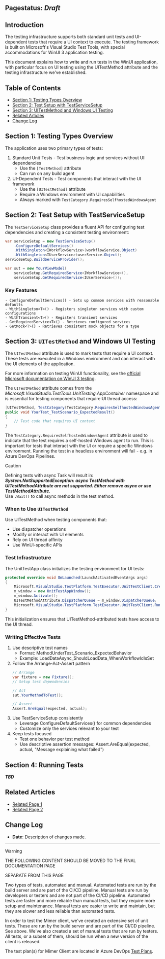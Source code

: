 ## Pagestatus: _Draft_
## Introduction
The testing infrastructure supports both standard unit tests and UI-dependent tests that require a UI context to execute. 
The testing framework is built on Microsoft's Visual Studio Test Tools, with special accommodations for WinUI 3 application testing.

This document explains how to write and run tests in the WinUI application, with particular focus on UI testing using the UITestMethod attribute and the testing infrastructure we've established.

## Table of Contents
- [Section 1: Testing Types Overview](#section-1-testing-types-overview)
- [Section 2: Test Setup with TestServiceSetup](#section-2-test-setup-with-testservicesetup)
- [Section 3: UITestMethod and Windows UI Testing](#section-3-uitestmethod-and-windows-ui-testing)
- [Related Articles](#related-articles)
- [Change Log](#change-log)

## Section 1: Testing Types Overview
The application uses two primary types of tests:
1.	Standard Unit Tests - Test business logic and services without UI dependencies
	- Use the `[TestMethod]` attribute
	- Can run on any build agent
2.	UI-Dependent Tests - Test components that interact with the UI framework
	- Use the `[UITestMethod]` attribute
	- Require a Windows environment with UI capabilities
	- Always marked with `TestCategory.RequiresSelfhostedWindowsAgent`

## Section 2: Test Setup with TestServiceSetup
The `TestServiceSetup` class provides a fluent API for configuring test dependencies and creating a consistent testing environment:
```csharp
var serviceSetup = new TestServiceSetup()
    .ConfigureDefaultServices()
    .WithSingleton<IWorkflowService>(workflowService.Object)
    .WithSingleton<IUserService>(userService.Object);
serviceSetup.BuildServiceProvider();

var sut = new YourViewModel(
    serviceSetup.GetRequiredService<IWorkflowService>(),
    serviceSetup.GetRequiredService<IUserService>());
```

### Key Features
	- ConfigureDefaultServices() - Sets up common services with reasonable defaults
	- WithSingleton<T>() - Registers singleton services with custom configurations
	- WithTransient<T>() - Registers transient services
	- GetRequiredService<T>() - Retrieves configured services
	- GetMock<T>() - Retrieves consistent mock objects for a type

## Section 3: `UITestMethod` and Windows UI Testing
The `UITestMethod` attribute is used to mark tests that require a UI context. 
These tests are executed in a Windows environment and can interact with the UI elements of the application.

For more information on testing WinUI functionality, 
see the [official Microsoft documentation on WinUI 3 testing](https://learn.microsoft.com/en-us/windows/apps/winui/winui3/testing/#how-do-i-test-winui-functionality-in-my-app).

The `UITestMethod` attribute comes from the *Microsoft.VisualStudio.TestTools.UnitTesting.AppContainer* namespace and is essential for testing components that require UI thread access:
```csharp
[UITestMethod, TestCategory(TestCategory.RequiresSelfhostedWindowsAgent)]
public void YourTest_TestScenario_ExpectedResult()
{
    // Test code that requires UI context
}
```
The `TestCategory.RequiresSelfhostedWindowsAgent` attribute is used to indicate that the test requires a self-hosted Windows agent to run.
This is important for tests that interact with the UI or require a specific Windows environment.
Running the test in a headless environment will fail - e.g. in Azure DevOps Pipelines.

> [!CAUTION]
> Defining tests with async Task will result in:
<br>***System.NotSupportedException: async TestMethod with UITestMethodAttribute are not supported. Either remove async or use TestMethodAttribute.***
<br>Use `.Wait()` to call async methods in the test method.

### When to Use `UITestMethod`
Use UITestMethod when testing components that:
- Use dispatcher operations
- Modify or interact with UI elements
- Rely on UI thread affinity
- Use WinUI-specific APIs

### Test Infrastructure
The UnitTestApp class initializes the testing environment for UI tests:
```csharp
protected override void OnLaunched(LaunchActivatedEventArgs args)
{
    Microsoft.VisualStudio.TestPlatform.TestExecutor.UnitTestClient.CreateDefaultUI();
    m_window = new UnitTestAppWindow();
    m_window.Activate();
    UITestMethodAttribute.DispatcherQueue = m_window.DispatcherQueue;
    Microsoft.VisualStudio.TestPlatform.TestExecutor.UnitTestClient.Run(Environment.CommandLine);
}
```
This initialization ensures that UITestMethod-attributed tests have access to the UI thread.

### Writing Effective Tests
1. Use descriptive test names
    - Format: MethodUnderTest_Scenario_ExpectedBehavior
    - Example: LoadDataAsync_ShouldLoadData_WhenWorkflowIdIsSet
2. Follow the Arrange-Act-Assert pattern
    ```csharp
    // Arrange
    var fixture = new Fixture();
    // Setup test dependencies
   
    // Act
    sut.YourMethodToTest();
   
    // Assert
    Assert.AreEqual(expected, actual);
    ```
3. Use TestServiceSetup consistently
    - Leverage ConfigureDefaultServices() for common dependencies
    - Customize only the services relevant to your test
4. Keep tests focused
    - Test one behavior per test method
    - Use descriptive assertion messages: Assert.AreEqual(expected, actual, "Message explaining what failed")

## Section 4: Running Tests
***TBD***


## Related Articles
- [Related Page 1](link)
- [Related Page 2](link)

## Change Log
- **Date:** Description of changes made.





---
> [!WARNING]
> THE FOLLOWING CONTENT SHOULD BE MOVED TO THE FINAL DOCUMENTATION PAGE
>
> SEPARATE FROM THIS PAGE

Two types of tests, automated and manual. 
Automated tests are run by the build server and are part of the CI/CD pipeline. 
Manual tests are run by developers or testers and are not part of the CI/CD pipeline. 
Automated tests are faster and more reliable than manual tests, but they require more setup and maintenance. 
Manual tests are easier to write and maintain, but they are slower and less reliable than automated tests.

In order to test the Mimer client, we've created an extensive set of unit tests. 
These are run by the build server and are part of the CI/CD pipeline. See above.
We've also created a set of manual tests that are run by testers.
All tests, or a subset of them, should be run when a new version of the client is released.

The test plan(s) for Mimer Client are located in Azure DevOps [Test Plans](https://symphogenteams.visualstudio.com/Development%20and%20Data%20Engineering/_testManagement/all).

